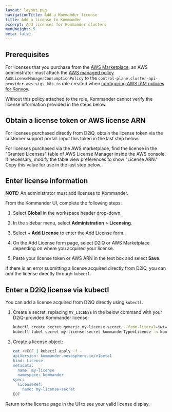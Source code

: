 ```yaml
---
layout: layout.pug
navigationTitle: Add a Kommander license
title: Add a license to Kommander
excerpt: Add licenses for Kommander clusters
menuWeight: 5
beta: false
---
```


## Prerequisites

For licenses that you purchase from the [AWS Marketplace](https://aws.amazon.com/marketplace/), an AWS administrator must attach the [AWS managed policy](https://docs.aws.amazon.com/license-manager/latest/userguide/security-iam-awsmanpol.html#security-iam-AWSLicenseManagerConsumptionPolicy) `AWSLicenseManagerConsumptionPolicy` to the `control-plane.cluster-api-provider-aws.sigs.k8s.io` role created when [configuring AWS IAM policies for Konvoy](/dkp/konvoy/latest/choose-infrastructure/aws/iam-policies/).

Without this policy attached to the role, Kommander cannot verify the license information provided in the steps below.

## Obtain a license token or AWS license ARN

For licenses purchased directly from D2iQ, obtain the license token via the customer support portal. Input this token in the last step below.

For licenses purchased via the AWS marketplace, find the license in the "Granted Licenses" table of AWS License Manager inside the AWS console. If necessary, modify the table view preferences to show "License ARN." Copy this value for use in the last step below.

## Enter license information

<p class="message--note"><strong>NOTE: </strong>An administrator must add licenses to Kommander.</p>

From the Kommander UI, complete the following steps:

1.  Select **Global** in the workspace header drop-down.

1.  In the sidebar menu, select **Administration** > **Licensing**.

1.  Select **+ Add License** to enter the Add License form.

1.  On the Add License form page, select D2iQ or AWS Marketplace depending on where you acquired your license.

1.  Paste your license token or AWS ARN in the text box and select **Save**.

If there is an error submitting a license acquired directly from D2iQ, you can add the license directly through `kubectl`.

## Enter a D2iQ license via kubectl

You can add a license acquired from D2iQ directly using `kubectl`.

1.  Create a secret, replacing `MY_LICENSE` in the below command with your D2iQ-provided Kommander license:

    ```bash
    kubectl create secret generic my-license-secret --from-literal=jwt=MY_LICENSE -n kommander
    kubectl label secret my-license-secret kommanderType=License -n kommander
    ```

1.  Create a license object:

    ```bash
    cat <<EOF | kubectl apply -f -
    apiVersion: kommander.mesosphere.io/v1beta1
    kind: License
    metadata:
      name: my-license
      namespace: kommander
    spec:
      licenseRef:
        name: my-license-secret
    EOF
    ```

Return to the license page in the UI to see your valid license display.
